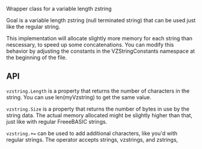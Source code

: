 Wrapper class for a variable length zstring

Goal is a variable length zstring (null terminated string) that can be used just like the regular string.

This implementation will allocate slightly more memory for each string than nescessary, to speed up some concatenations. You can modify this behavior
by adjusting the constants in the VZStringConstants namespace at the beginning of the file.

## API

```vzstring.Length``` 
is a property that returns the number of characters in the string. You can use len(myVzstring) to get the same value.

```vzstring.Size``` 
is a property that returns the number of bytes in use by the string data. The actual memory allocated might be slightly higher than that,
just like with regular FreeeBASIC strings.

```vzstring.+=```
can be used to add additional characters, like you'd with regular strings. The operator accepts strings, vzstrings, and zstrings,

